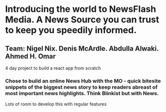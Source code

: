 # Introducing the world to NewsFlash Media. A News Source you can trust to keep you speedily informed.



## Team: Nigel Nix. Denis McArdle. Abdulla Alwaki. Ahmed H. Omar

4 day project to build a react app from scratch

### Chose to build an online News Hub with the MO - quick bitesite snippets of the biggest news story to keep readers abreast of most important news highlights. Think Blinkist but with News.

Lots of room to develop this with regular features


